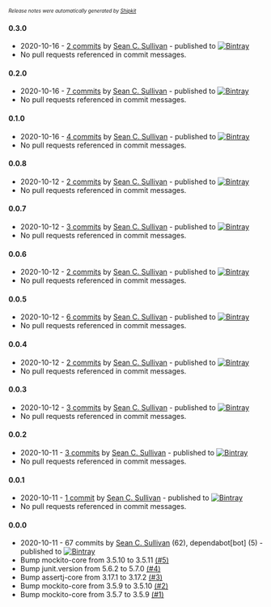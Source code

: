 <sup><sup>*Release notes were automatically generated by [Shipkit](http://shipkit.org/)*</sup></sup>

#### 0.3.0
 - 2020-10-16 - [2 commits](https://github.com/mockitoplus/mockitoplus/compare/v0.2.0...v0.3.0) by [Sean C. Sullivan](https://github.com/sullis) - published to [![Bintray](https://img.shields.io/badge/Bintray-0.3.0-green.svg)](https://bintray.com/mockitoplus/maven/mockitoplus/0.3.0)
 - No pull requests referenced in commit messages.

#### 0.2.0
 - 2020-10-16 - [7 commits](https://github.com/mockitoplus/mockitoplus/compare/v0.0.8...v0.2.0) by [Sean C. Sullivan](https://github.com/sullis) - published to [![Bintray](https://img.shields.io/badge/Bintray-0.2.0-green.svg)](https://bintray.com/mockitoplus/maven/mockitoplus/0.2.0)
 - No pull requests referenced in commit messages.

#### 0.1.0
 - 2020-10-16 - [4 commits](https://github.com/mockitoplus/mockitoplus/compare/v0.0.8...v0.1.0) by [Sean C. Sullivan](https://github.com/sullis) - published to [![Bintray](https://img.shields.io/badge/Bintray-0.1.0-green.svg)](https://bintray.com/mockitoplus/maven/mockitoplus/0.1.0)
 - No pull requests referenced in commit messages.

#### 0.0.8
 - 2020-10-12 - [2 commits](https://github.com/mockitoplus/mockitoplus/compare/v0.0.7...v0.0.8) by [Sean C. Sullivan](https://github.com/sullis) - published to [![Bintray](https://img.shields.io/badge/Bintray-0.0.8-green.svg)](https://bintray.com/mockitoplus/maven/mockitoplus/0.0.8)
 - No pull requests referenced in commit messages.

#### 0.0.7
 - 2020-10-12 - [3 commits](https://github.com/mockitoplus/mockitoplus/compare/v0.0.6...v0.0.7) by [Sean C. Sullivan](https://github.com/sullis) - published to [![Bintray](https://img.shields.io/badge/Bintray-0.0.7-green.svg)](https://bintray.com/mockitoplus/maven/mockitoplus/0.0.7)
 - No pull requests referenced in commit messages.

#### 0.0.6
 - 2020-10-12 - [2 commits](https://github.com/mockitoplus/mockitoplus/compare/v0.0.5...v0.0.6) by [Sean C. Sullivan](https://github.com/sullis) - published to [![Bintray](https://img.shields.io/badge/Bintray-0.0.6-green.svg)](https://bintray.com/mockitoplus/maven/mockitoplus/0.0.6)
 - No pull requests referenced in commit messages.

#### 0.0.5
 - 2020-10-12 - [6 commits](https://github.com/mockitoplus/mockitoplus/compare/v0.0.4...v0.0.5) by [Sean C. Sullivan](https://github.com/sullis) - published to [![Bintray](https://img.shields.io/badge/Bintray-0.0.5-green.svg)](https://bintray.com/mockitoplus/maven/mockitoplus/0.0.5)
 - No pull requests referenced in commit messages.

#### 0.0.4
 - 2020-10-12 - [2 commits](https://github.com/mockitoplus/mockitoplus/compare/v0.0.3...v0.0.4) by [Sean C. Sullivan](https://github.com/sullis) - published to [![Bintray](https://img.shields.io/badge/Bintray-0.0.4-green.svg)](https://bintray.com/mockitoplus/maven/mockitoplus/0.0.4)
 - No pull requests referenced in commit messages.

#### 0.0.3
 - 2020-10-12 - [3 commits](https://github.com/mockitoplus/mockitoplus/compare/v0.0.2...v0.0.3) by [Sean C. Sullivan](https://github.com/sullis) - published to [![Bintray](https://img.shields.io/badge/Bintray-0.0.3-green.svg)](https://bintray.com/mockitoplus/maven/mockitoplus/0.0.3)
 - No pull requests referenced in commit messages.

#### 0.0.2
 - 2020-10-11 - [3 commits](https://github.com/mockitoplus/mockitoplus/compare/v0.0.1...v0.0.2) by [Sean C. Sullivan](https://github.com/sullis) - published to [![Bintray](https://img.shields.io/badge/Bintray-0.0.2-green.svg)](https://bintray.com/mockitoplus/maven/mockitoplus/0.0.2)
 - No pull requests referenced in commit messages.

#### 0.0.1
 - 2020-10-11 - [1 commit](https://github.com/mockitoplus/mockitoplus/compare/v0.0.0...v0.0.1) by [Sean C. Sullivan](https://github.com/sullis) - published to [![Bintray](https://img.shields.io/badge/Bintray-0.0.1-green.svg)](https://bintray.com/mockitoplus/maven/mockitoplus/0.0.1)
 - No pull requests referenced in commit messages.

#### 0.0.0
 - 2020-10-11 - 67 commits by [Sean C. Sullivan](https://github.com/sullis) (62), dependabot[bot] (5) - published to [![Bintray](https://img.shields.io/badge/Bintray-0.0.0-green.svg)](https://bintray.com/mockitoplus/maven/mockitoplus/0.0.0)
 - Bump mockito-core from 3.5.10 to 3.5.11 [(#5)](https://github.com/mockitoplus/mockitoplus/pull/5)
 - Bump junit.version from 5.6.2 to 5.7.0 [(#4)](https://github.com/mockitoplus/mockitoplus/pull/4)
 - Bump assertj-core from 3.17.1 to 3.17.2 [(#3)](https://github.com/mockitoplus/mockitoplus/pull/3)
 - Bump mockito-core from 3.5.9 to 3.5.10 [(#2)](https://github.com/mockitoplus/mockitoplus/pull/2)
 - Bump mockito-core from 3.5.7 to 3.5.9 [(#1)](https://github.com/mockitoplus/mockitoplus/pull/1)


